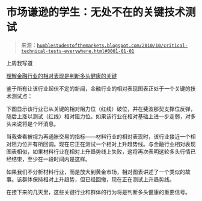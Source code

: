 <!--yml

类别：未分类

日期：2024-05-18 04:32:33

-->

# 市场谦逊的学生：无处不在的关键技术测试

> 来源：[`humblestudentofthemarkets.blogspot.com/2010/10/critical-technical-tests-everywhere.html#0001-01-01`](https://humblestudentofthemarkets.blogspot.com/2010/10/critical-technical-tests-everywhere.html#0001-01-01)

上周我写道

[理解金融行业的相对表现是判断多头健康的关键](http://humblestudentofthemarkets.blogspot.com/2010/10/what-qe2-cannot-do.html)

鉴于所有让该行业起伏不定的新闻，金融行业的相对表现图表正处于一个关键的技术测试点：

下图显示该行业已从关键的相对阻力位（红线）破位，并在斐波那契支撑位反弹，随后上涨以测试（红线）相对阻力位。如果该行业在相对基础上进一步走弱，对多头来说将是个坏消息。

当我查看被视为再通胀交易的指标——材料行业的相对表现时，该行业接近一个相对阻力位并有所回调。现在它正在测试一个相对上升趋势线。与金融行业相对表现图表相似，如果材料行业在相对上升趋势线上失败，这将再次表明这轮多头行情已经结束，至少在一段时间内是这样。

如果我们不分析材料行业，而是放大到黄金市场，相对图表讲述了一个类似的故事。该群体保持相对上升趋势，但已经回撤，现在正在测试上升趋势线。

在接下来的几天里，这些关键行业和群体的行为将是判断多头健康的重要信号。
